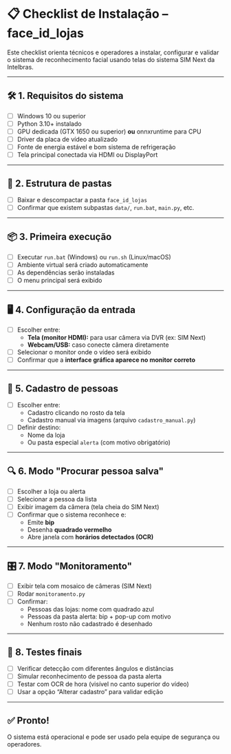 # 📋 Checklist de Instalação – face_id_lojas

Este checklist orienta técnicos e operadores a instalar, configurar e validar o sistema de reconhecimento facial usando telas do sistema SIM Next da Intelbras.

---

## 🛠️ 1. Requisitos do sistema

- [ ] Windows 10 ou superior
- [ ] Python 3.10+ instalado
- [ ] GPU dedicada (GTX 1650 ou superior) **ou** onnxruntime para CPU
- [ ] Driver da placa de vídeo atualizado
- [ ] Fonte de energia estável e bom sistema de refrigeração
- [ ] Tela principal conectada via HDMI ou DisplayPort

---

## 📂 2. Estrutura de pastas

- [ ] Baixar e descompactar a pasta `face_id_lojas`
- [ ] Confirmar que existem subpastas `data/`, `run.bat`, `main.py`, etc.

---

## 📦 3. Primeira execução

- [ ] Executar `run.bat` (Windows) ou `run.sh` (Linux/macOS)
- [ ] Ambiente virtual será criado automaticamente
- [ ] As dependências serão instaladas
- [ ] O menu principal será exibido

---

## 🖥️ 4. Configuração da entrada

- [ ] Escolher entre:
  - **Tela (monitor HDMI):** para usar câmera via DVR (ex: SIM Next)
  - **Webcam/USB:** caso conecte câmera diretamente
- [ ] Selecionar o monitor onde o vídeo será exibido
- [ ] Confirmar que a **interface gráfica aparece no monitor correto**

---

## 👤 5. Cadastro de pessoas

- [ ] Escolher entre:
  - Cadastro clicando no rosto da tela
  - Cadastro manual via imagens (arquivo `cadastro_manual.py`)
- [ ] Definir destino:
  - Nome da loja
  - Ou pasta especial `alerta` (com motivo obrigatório)

---

## 🔍 6. Modo "Procurar pessoa salva"

- [ ] Escolher a loja ou alerta
- [ ] Selecionar a pessoa da lista
- [ ] Exibir imagem da câmera (tela cheia do SIM Next)
- [ ] Confirmar que o sistema reconhece e:
  - Emite **bip**
  - Desenha **quadrado vermelho**
  - Abre janela com **horários detectados (OCR)**

---

## 🎛️ 7. Modo "Monitoramento"

- [ ] Exibir tela com mosaico de câmeras (SIM Next)
- [ ] Rodar `monitoramento.py`
- [ ] Confirmar:
  - Pessoas das lojas: nome com quadrado azul
  - Pessoas da pasta alerta: bip + pop-up com motivo
  - Nenhum rosto não cadastrado é desenhado

---

## 🧪 8. Testes finais

- [ ] Verificar detecção com diferentes ângulos e distâncias
- [ ] Simular reconhecimento de pessoa da pasta alerta
- [ ] Testar com OCR de hora (visível no canto superior do vídeo)
- [ ] Usar a opção “Alterar cadastro” para validar edição

---

## ✅ Pronto!

O sistema está operacional e pode ser usado pela equipe de segurança ou operadores.